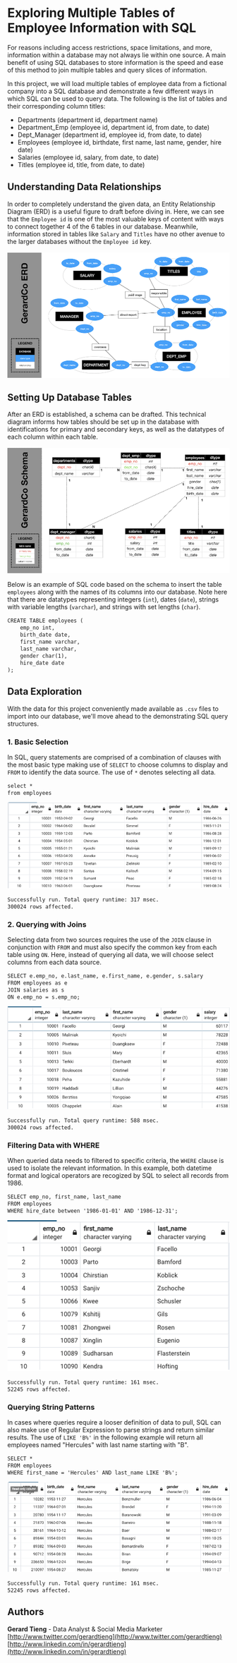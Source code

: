 # Exploring Multiple Tables of Employee Information with SQL
For reasons including access restrictions, space limitations, and more, information within a database may not always lie within one source. A main benefit of using SQL databases to store information is the speed and ease of this method to join multiple tables and query slices of information.

In this project, we will load multiple tables of employee data from a fictional company into a SQL database and demonstrate a few different ways in which SQL can be used to query data. The following is the list of tables and their corresponding column titles:

 - Departments (department id, department name)
 - Department_Emp (employee id, department id, from date, to date)
 - Dept_Manager (department id, employee id, from date, to date)
 - Employees (employee id, birthdate, first name, last name, gender, hire date)
 - Salaries (employee id, salary, from date, to date)
 - Titles (employee id, title, from date, to date)

## Understanding Data Relationships
In order to completely understand the given data, an Entity Relationship Diagram (ERD) is a useful figure to draft before diving in. Here, we can see that the `Employee id` is one of the most valuable keys of content with ways to connect together 4 of the 6 tables in our database. Meanwhile, information stored in tables like `Salary` and `Titles` have no other avenue to the larger databases without the `Employee id` key.
\
\
![](https://github.com/gtieng/sql-challenge/blob/master/EmployeeSQL/sql_erd.001.png)

## Setting Up Database Tables
After an ERD is established, a schema can be drafted. This technical diagram informs how tables should be set up in the database with identifications for primary and secondary keys, as well as the datatypes of each column within each table.
\
\
![](https://github.com/gtieng/sql-challenge/blob/master/EmployeeSQL/sql_schema.004.png)


Below is an example of SQL code based on the schema to insert the table `employees` along with the names of its columns into our database. Note here that there are datatypes representing integers (`int`), dates (`date`), strings with variable lengths (`varchar`), and strings with set lengths (`char`).

```
CREATE TABLE employees (
    emp_no int,
    birth_date date,
    first_name varchar,
    last_name varchar,
    gender char(1),
    hire_date date  
);
```

## Data Exploration
With the data for this project conveniently made available as `.csv` files to import into our database, we'll move ahead to the demonstrating SQL query structures.

### 1. Basic Selection
In SQL, query statements are comprised of a combination of clauses with the most basic type making use of `SELECT` to choose columns to display and `FROM` to identify the data source. The use of `*` denotes selecting all data.

```
select *
from employees
```
![](https://github.com/gtieng/sql-challenge/blob/master/readme_images/1_basic.png)
```
Successfully run. Total query runtime: 317 msec.
300024 rows affected.
```
### 2. Querying with Joins
Selecting data from two sources requires the use of the `JOIN` clause in conjunction with `FROM` and must also specify the common key from each table using `ON`. Here, instead of querying all data, we will choose select columns from each data source.

```
SELECT e.emp_no, e.last_name, e.first_name, e.gender, s.salary
FROM employees as e
JOIN salaries as s
ON e.emp_no = s.emp_no;
```
![](https://github.com/gtieng/sql-challenge/blob/master/readme_images/2_joins.png)
```
Successfully run. Total query runtime: 588 msec.
300024 rows affected.
```

### Filtering Data with WHERE
When queried data needs to filtered to specific criteria, the `WHERE` clause is used to isolate the relevant information. In this example, both datetime format and logical operators are recogized by SQL to select all records from 1986.

```
SELECT emp_no, first_name, last_name
FROM employees
WHERE hire_date between '1986-01-01' AND '1986-12-31';
```
![](https://github.com/gtieng/sql-challenge/blob/master/readme_images/3_where.png)
```
Successfully run. Total query runtime: 161 msec.
52245 rows affected.
```

### Querying String Patterns
In cases where queries require a looser definition of data to pull, SQL can also make use of Regular Expression to parse strings and return similar results. The use of `LIKE 'B%'` in the following example will return all employees named "Hercules" with last name starting with "B".

```
SELECT *
FROM employees
WHERE first_name = 'Hercules' AND last_name LIKE 'B%';
```
![](https://github.com/gtieng/sql-challenge/blob/master/readme_images/4_meta.png)
```
Successfully run. Total query runtime: 161 msec.
52245 rows affected.
```




## Authors

**Gerard Tieng** - Data Analyst & Social Media Marketer \
[http://www.twitter.com/gerardtieng](http://www.twitter.com/gerardtieng) \
[http://www.linkedin.com/in/gerardtieng](http://www.linkedin.com/in/gerardtieng)
